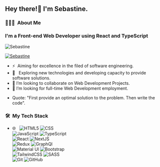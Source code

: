 <h2> Hey there!👋 I'm Sebastine.</h2>

<h3> 👨🏻‍💻 &nbsp;About Me </h3>

<h3> I'm a Front-end Web Developer using React and TypeScript </h3>

<p align="left"> <img src="https://komarev.com/ghpvc/?username=sebastine-thrive&label=Profile%20views&color=0e75b6&style=flat" alt="Sebastine" /> </p>

<p align="left"> <a href="https://github.com/ryo-ma/github-profile-trophy"><img src="https://github-profile-trophy.vercel.app/?username=sebastine-thrive" alt="Sebastine" /></a> </p>

- ⚡ &nbsp;Aiming for excellence in the filed of software engineering.
- 🤔 &nbsp; Exploring new technologies and developing capacity to provide software solutions.
- 👯 I’m looking to collaborate on Web Development Projects.
- 👯 I’m looking for full-time Web Development employment.

<!-- - <img src="https://media.giphy.com/media/WUlplcMpOCEmTGBtBW/giphy.gif" width="30"> -->
-  Quote: "First provide an optimal solution to the problem. Then write the code".

<h3> 🛠 &nbsp;My Tech Stack</h3>

- 🌐 &nbsp;
  ![HTML5](https://img.shields.io/badge/-HTML5-333333?style=flat&logo=HTML5)
  ![CSS](https://img.shields.io/badge/-CSS-333333?style=flat&logo=CSS3&logoColor=1572B6) </br>
  ![JavaScript](https://img.shields.io/badge/-JavaScript-333333?style=flat&logo=javascript)
  ![TypeScript](https://img.shields.io/badge/-TypeScript-333333?style=flat&logo=typescript)  </br>
  ![React](https://img.shields.io/badge/-React-333333?style=flat&logo=react)
   ![NextJS](https://img.shields.io/badge/-nextjs-333333?style=flat&logo=nextjs) </br>
   ![Redux](https://img.shields.io/badge/-Redux-333333?style=flat&logo=redux)
   ![GraphQl](https://img.shields.io/badge/-graphql-333333?style=flat&logo=graphql) </br>
  ![Material UI](https://img.shields.io/badge/-MaterialUI-333333?style=flat&logo=mui&logoColor=563D7C)
   ![Bootstrap](https://img.shields.io/badge/-bootstrap-333333?style=flat&logo=bootstrap&logoColor=563D7C) </br>
   ![TailwindCSS](https://img.shields.io/badge/-TailwindCSS-333333?style=flat&logo=tailwindcss&logoColor=89CFF0)
  ![SASS](https://img.shields.io/badge/-sass-333333?style=flat&logo=sass) </br>
   ![Git](https://img.shields.io/badge/-Git-333333?style=flat&logo=git)
  ![GitHub](https://img.shields.io/badge/-GitHub-333333?style=flat&logo=github)
  <!--   
  ![Node.js](https://img.shields.io/badge/-Node.js-333333?style=flat&logo=node.js)
- 🛢 &nbsp;
  ![MongoDB](https://img.shields.io/badge/-MongoDB-333333?style=flat&logo=mongodb)
- ⚙️ &nbsp; -->
  
<h3> 🤝🏻 &nbsp;Connect with Me </h3>

- Connect with me on [LinkedIn](https://www.linkedin.com/in/sebastine-ogu-b36324144) 👨🏻‍💻
- Shoot Me an [Email](https://sebastine-ogu.vercel.app/#contact) 💌
- Portfolio site [Portfolio](https://sebastine-ogu.vercel.app/)


### :fire: My Stats :
[![GitHub Streak](http://github-readme-streak-stats.herokuapp.com?user=sebastine-thrive&theme=dark&background=000000)](https://git.io/streak-stats)

<p><img align="left" src="https://github-readme-stats.vercel.app/api/top-langs?username=sebastine-thrive&show_icons=true&locale=en&layout=compact" alt="Sebastine stats" /></p>

[![Top Langs](https://github-readme-stats.vercel.app/api/top-langs/?username=sebastine-thrive&layout=compact&theme=vision-friendly-dark)](https://github.com/anuraghazra/github-readme-stats)

---
